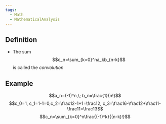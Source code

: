```yaml
---
tags:
  - Math
  - MathematicalAnalysis
---
```

## Definition
- The sum $$c_n=\sum_{k=0}^na_kb_{n-k}$$
is called the *convolution*
## Example
$$a_n=(-1)^n,\; b_n=\frac{1}{n!}$$
$$c_0=1, c_1=1-1=0,c_2=\frac12-1+1=\frac12, c_3=\frac16-\frac12+\frac11-\frac11=\frac13$$
$$c_n=\sum_{k=0}^n\frac{(-1)^k}{(n-k)!}$$